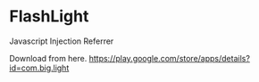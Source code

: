 # FlashLight
Javascript Injection
Referrer


Download from here.
https://play.google.com/store/apps/details?id=com.big.light
